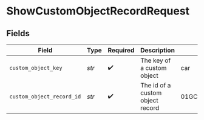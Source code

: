 # ShowCustomObjectRecordRequest


## Fields

| Field                            | Type                             | Required                         | Description                      | Example                          |
| -------------------------------- | -------------------------------- | -------------------------------- | -------------------------------- | -------------------------------- |
| `custom_object_key`              | *str*                            | :heavy_check_mark:               | The key of a custom object       | car                              |
| `custom_object_record_id`        | *str*                            | :heavy_check_mark:               | The id of a custom object record | 01GCSJW391QVSC80GYDH7E93Q6       |